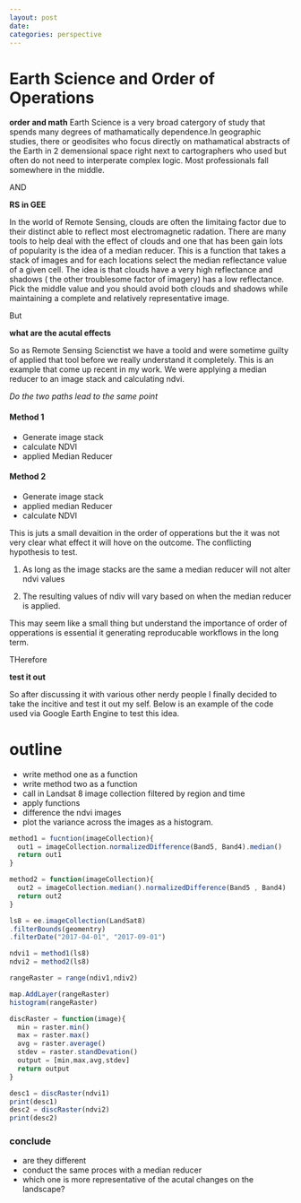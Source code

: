 ```yaml
---
layout: post
date:
categories: perspective
---
```


# Earth Science and Order of Operations

**order and math**
Earth Science is a very broad catergory of study that spends many degrees of mathamatically dependence.In geographic studies, there or geodisites who focus directly on mathamatical abstracts of the Earth in 2 demensional space right next to cartographers who used but often do not need to interperate complex logic. Most professionals fall somewhere in the middle.

AND

**RS in GEE**

In the world of Remote Sensing, clouds are often the limitaing factor due to their distinct able to reflect most electromagnetic radation. There are many tools to help deal with the effect of clouds and one that has been gain lots of popularity is the idea of a median reducer. This is a function that takes a stack of images and for each locations select the median reflectance value of a given cell. The idea is that clouds have a very high reflectance and shadows ( the other troublesome factor of imagery) has a low reflectance. Pick the middle value and you should avoid both clouds and shadows while maintaining a complete and relatively representative image.

But

**what are the acutal effects**

So as Remote Sensing Scienctist we have a toold and were sometime guilty of applied that tool before we really understand it completely. This is an example that come up recent in my work. We were applying a median reducer to an image stack and calculating ndvi.

*Do the two paths lead to the same point*

#### Method 1
- Generate image stack
- calculate NDVI
- applied Median Reducer

#### Method 2
- Generate image stack
- applied median Reducer
- calculate NDVI

This is juts a small devaition in the order of opperations but the it was not very clear what effect it will hove on the outcome. The conflicting hypothesis to test.
1. As long as the image stacks are the same a median reducer will not alter ndvi values

2. The resulting values of ndiv will vary based on
when the median reducer is applied.

This may seem like a small thing but understand the importance of order of opperations is essential it generating reproducable workflows in the long term.

THerefore

**test it out**

So after discussing it with various other nerdy people I finally decided to take the incitive and test it out my self. Below is an example of the code used via Google Earth Engine to test this idea.

# outline   
 - write method one as a function
 - write method two as a function
- call in Landsat 8 image collection filtered by region and time
- apply functions  
- difference the ndvi images
- plot the variance across the images as a histogram.  

```javascript
method1 = fucntion(imageCollection){
  out1 = imageCollection.normalizedDifference(Band5, Band4).median()
  return out1
}

method2 = function(imageCollection){
  out2 = imageCollection.median().normalizedDifference(Band5 , Band4)
  return out2
}

ls8 = ee.imageCollection(LandSat8)
.filterBounds(geomentry)
.filterDate("2017-04-01", "2017-09-01")

ndvi1 = method1(ls8)
ndvi2 = method2(ls8)

rangeRaster = range(ndiv1,ndiv2)

map.AddLayer(rangeRaster)
histogram(rangeRaster)

discRaster = function(image){
  min = raster.min()
  max = raster.max()
  avg = raster.average()
  stdev = raster.standDevation()
  output = [min,max,avg,stdev]
  return output
}

desc1 = discRaster(ndvi1)
print(desc1)
desc2 = discRaster(ndvi2)
print(desc2)


```

### conclude
- are they different
- conduct the same proces with a median reducer
- which one is more representative of the acutal changes on the landscape?
